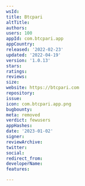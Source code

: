 ```yaml
---
wsId: 
title: Btcpari
altTitle: 
authors: 
users: 100
appId: com.btcpari.app
appCountry: 
released: '2022-02-23'
updated: '2022-04-19'
version: '1.0.13'
stars: 
ratings: 
reviews: 
size: 
website: https://btcpari.com
repository: 
issue: 
icon: com.btcpari.app.png
bugbounty: 
meta: removed
verdict: fewusers
appHashes: 
date: '2023-01-02'
signer: 
reviewArchive: 
twitter: 
social: 
redirect_from: 
developerName: 
features: 

---
```


